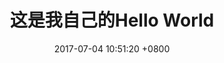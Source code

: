 ---
layout: post
title:  "这是我自己的Hello World"
date:   2017-07-04 10:51:20 +0800
categories: jekyll update
---